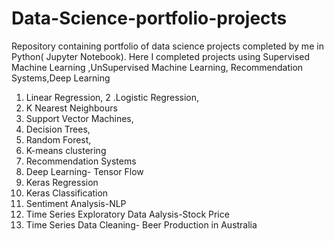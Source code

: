 # Data-Science-portfolio-projects
Repository containing portfolio of data science projects completed by me in Python( Jupyter Notebook).
Here I completed projects using Supervised Machine Learning ,UnSupervised Machine Learning, Recommendation Systems,Deep Learning
1. Linear Regression,
2 .Logistic Regression,
3. K Nearest Neighbours
4. Support Vector Machines,
5.  Decision Trees, 
6.  Random Forest,
7. K-means clustering
8. Recommendation Systems
9.  Deep Learning- Tensor Flow
10.  Keras Regression
11.  Keras Classification
12.  Sentiment Analysis-NLP
13.  Time Series Exploratory  Data Aalysis-Stock Price
14.  Time Series Data Cleaning- Beer Production in Australia
